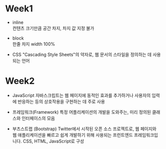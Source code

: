 # Week1

* inline  
    컨텐츠 크기만큼 공간 차지, 차지 값 지정 불가

* block    
    한줄 차지 width 100%

* CSS
      "Cascading Style Sheets"의 약자로, 웹 문서의 스타일을 정의하는 데 사용되는 언어


# Week2

* JavaScript
      자바스크립트는 웹 페이지에 동적인 효과를 추가하거나 사용자의 입력에 반응하는 등의 상호작용을 구현하는 데 주로 사용

* 프레임워크(Framework)
      특정 어플리케이션의 개발을 도와주는, 미리 정의된 클래스와 인터페이스의 모음
    
* 부츠스트랩 (Bootstrap)
      Twitter에서 시작된 오픈 소스 프로젝트로, 웹 페이지와 웹 애플리케이션을 빠르고 쉽게 개발하기 위해 사용되는 프런트엔드 프레임워크입니다. CSS, HTML, JavaScript로 구성